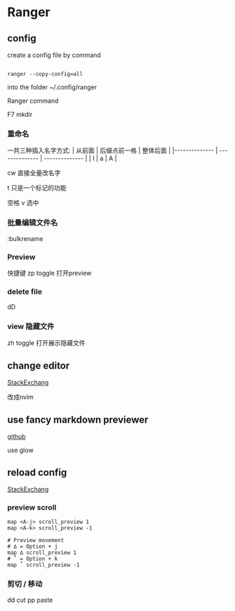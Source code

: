 # Ranger


## config 

create a config file by command
```

ranger --copy-config=all
```

into the folder ~/.config/ranger

Ranger command

F7 mkdir

### 重命名 

一共三种插入名字方式:
| 从前面  | 后缀点前一格   | 整体后面   |
|-------------- | -------------- | -------------- |
| I   | a     | A     |


cw 直接全量改名字


t 只是一个标记的功能

空格 v 选中

### 批量编辑文件名
:bulkrename




### Preview

快捷键 zp
toggle 打开preview


### delete file

dD

### view 隐藏文件 
zh
toggle 打开展示隐藏文件


## change editor 
[StackExchang](https://unix.stackexchange.com/questions/367452/how-to-change-the-default-text-editor-in-ranger ":)")

改成nvim

## use fancy markdown previewer

[github](https://github.com/CallumHoward/dotfiles/blob/master/.config/ranger/scope.sh ":)")

use glow 

## reload config

[StackExchang](https://unix.stackexchange.com/questions/107159/how-to-refresh-or-reload-rc-conf-in-ranger-file-manager ":)")


### preview scroll 
```
map <A-j> scroll_preview 1
map <A-k> scroll_preview -1

# Preview movement
# ∆ = Option + j
map ∆ scroll_preview 1
# ˚ = Option + k
map ˚ scroll_preview -1
```

### 剪切 / 移动

dd cut
pp paste



